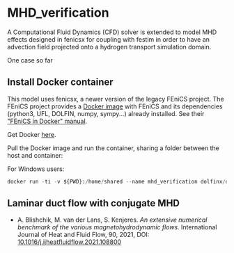 # MHD_verification

A Computational Fluid Dynamics (CFD) solver is extended to model MHD effects designed in fenicsx for coupling with festim in order to have an advection field projected onto a hydrogen transport simulation domain.

One case so far

## Install Docker container
This model uses fenicsx, a newer version of the legacy FEniCS project.
The FEniCS project provides a [Docker image](https://hub.docker.com/r/fenicsproject/stable/) with FEniCS and its dependencies (python3, UFL, DOLFIN, numpy, sympy...)  already installed. See their ["FEniCS in Docker" manual](https://fenics.readthedocs.io/projects/containers/en/latest/).

Get Docker [here](https://www.docker.com/community-edition).

Pull the Docker image and run the container, sharing a folder between the host and container:

For Windows users:
```python
docker run -ti -v ${PWD}:/home/shared --name mhd_verification dolfinx/dolfinx:stable
```

## Laminar duct flow with conjugate MHD


 - A. Blishchik, M. van der Lans, S. Kenjeres. _An extensive numerical benchmark of the various magnetohydrodynamic flows_. International Journal of Heat and Fluid Flow, 90, 2021, DOI: [10.1016/j.ijheatfluidflow.2021.108800](https://doi.org/10.1016/j.ijheatfluidflow.2021.108800)

